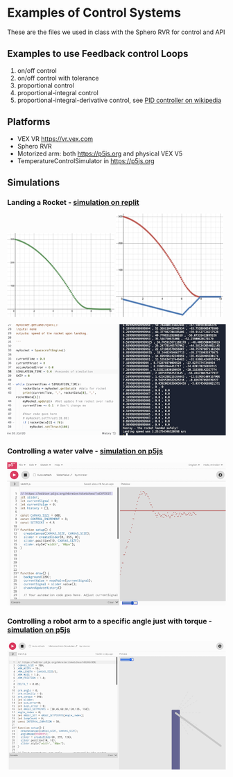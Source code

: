 # Examples of Control Systems

These are the files we used in class with the Sphero RVR for control and API

## Examples to use Feedback control Loops

1. on/off control
2. on/off control with tolerance
3. proportional control
4. proportional-integral control
5. proportional-integral-derivative control, see [PID controller on wikipedia](https://en.wikipedia.org/wiki/PID_controller)


## Platforms

- VEX VR https://vr.vex.com
- Sphero RVR
- Motorized arm: both https://p5js.org and physical VEX V5
- TemperatureControlSimulator in https://p5js.org

## Simulations

### Landing a Rocket - [simulation on replit](https://replit.com/@kreier/LandingRocket)

<img src="LandingRocket/desmos.png" width="49%"> <img src="LandingRocket/desmos2.png" width="49%">

![Landing a Rocket](LandingRocket/replit2.png)


### Controlling a water valve - [simulation on p5js](https://editor.p5js.org/mkreier/sketches/1oCHPXX3T)

![Water Valve](WaterValve/p5js.png)

### Controlling a robot arm to a specific angle just with torque - [simulation on p5js](https://editor.p5js.org/mkreier/sketches/nGUH6r8OU)

![Robot Arm](MotorizedArmSimulation/p5js.png)
